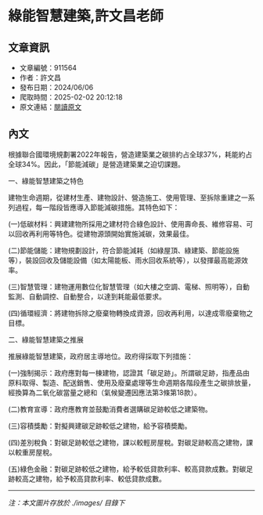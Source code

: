 # 綠能智慧建築,許文昌老師

## 文章資訊
- 文章編號：911564
- 作者：許文昌
- 發布日期：2024/06/06
- 爬取時間：2025-02-02 20:12:18
- 原文連結：[閱讀原文](https://real-estate.get.com.tw/Columns/detail.aspx?no=911564)

## 內文
根據聯合國環境規劃署2022年報告，營造建築業之碳排約占全球37%，耗能約占全球34%。因此，「節能減碳」是營造建築業之迫切課題。

一、綠能智慧建築之特色

建物生命週期，從建材生產、建物設計、營造施工、使用管理、至拆除重建之一系列過程，每一階段皆應導入節能減碳措施。其特色如下：

(一)低碳材料：興建建物所採用之建材符合綠色設計、使用壽命長、維修容易、可以回收再利用等特色。從建物源頭開始實施減碳，效果最佳。

(二)節能儲能：建物規劃設計，符合節能減耗（如綠屋頂、綠建築、節能設施等），裝設回收及儲能設備（如太陽能板、雨水回收系統等），以發揮最高能源效率。

(三)智慧管理：建物運用數位化智慧管理（如大樓之空調、電梯、照明等），自動監測、自動調控、自動整合，以達到耗能最低要求。

(四)循環經濟：將建物拆除之廢棄物轉換成資源，回收再利用，以達成零廢棄物之目標。

二、綠能智慧建築之推展

推展綠能智慧建築，政府居主導地位。政府得採取下列措施：

(一)強制揭示：政府應對每一棟建物，認證其「碳足跡」。所謂碳足跡，指產品由原料取得、製造、配送銷售、使用及廢棄處理等生命週期各階段產生之碳排放量，經換算為二氧化碳當量之總和（氣候變遷因應法第3條第18款）。

(二)教育宣導：政府應教育並鼓勵消費者選購碳足跡較低之建築物。

(三)容積獎勵：對擬興建碳足跡較低之建物，給予容積奬勵。

(四)差別稅負：對碳足跡較低之建物，課以較輕房屋稅。對碳足跡較高之建物，課以較重房屋稅。

(五)綠色金融：對碳足跡較低之建物，給予較低貸款利率、較高貸款成數。對碳足跡較高之建物，給予較高貸款利率、較低貸款成數。

---
*注：本文圖片存放於 ./images/ 目錄下*
